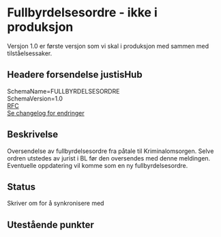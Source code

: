 # Fullbyrdelsesordre - ikke i produksjon
Versjon 1.0 er første versjon som vi skal i produksjon med sammen med tilståelsessaker.

## Headere forsendelse justisHub
SchemaName=FULLBYRDELSESORDRE  
SchemaVersion=1.0  
[RFC](../../../rfc/MessageName-header.md)  
[Se changelog for endringer](changelog.md)

## Beskrivelse
Oversendelse av fullbyrdelsesordre fra påtale til Kriminalomsorgen.
Selve ordren utstedes av jurist i BL før den oversendes med denne meldingen.
Eventuelle oppdatering vil komme som en ny fullbyrdelsesordre.

## Status
Skriver om for å synkronisere med 

## Utestående punkter
